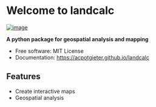 # Welcome to landcalc


[![image](https://img.shields.io/pypi/v/landcalc.svg)](https://pypi.python.org/pypi/landcalc)


**A python package for geospatial analysis and mapping**


-   Free software: MIT License
-   Documentation: <https://acpotgieter.github.io/landcalc>


## Features

-   Create interactive maps
-   Geospatial analysis
